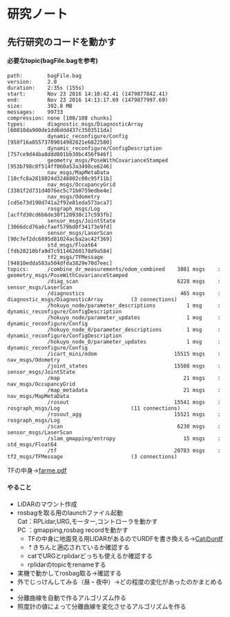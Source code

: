 # 研究ノート
## 先行研究のコードを動かす
#### 必要なtopic(bagFile.bagを参考)
```
path:        bagFile.bag
version:     2.0
duration:    2:35s (155s)
start:       Nov 23 2016 14:10:42.41 (1479877842.41)
end:         Nov 23 2016 14:13:17.69 (1479877997.69)
size:        392.8 MB
messages:    99733
compression: none [108/108 chunks]
types:       diagnostic_msgs/DiagnosticArray         [60810da900de1dd6ddd437c3503511da]
             dynamic_reconfigure/Config              [958f16a05573709014982821e6822580]
             dynamic_reconfigure/ConfigDescription   [757ce9d44ba8ddd801bb30bc456f946f]
             geometry_msgs/PoseWithCovarianceStamped [953b798c0f514ff060a53a3498ce6246]
             nav_msgs/MapMetaData                    [10cfc8a2818024d3248802c00c95f11b]
             nav_msgs/OccupancyGrid                  [3381f2d731d4076ec5c71b0759edbe4e]
             nav_msgs/Odometry                       [cd5e73d190d741a2f92e81eda573aca7]
             rosgraph_msgs/Log                       [acffd30cd6b6de30f120938c17c593fb]
             sensor_msgs/JointState                  [3066dcd76a6cfaef579bd0f34173e9fd]
             sensor_msgs/LaserScan                   [90c7ef2dc6895d81024acba2ac42f369]
             std_msgs/Float64                        [fdb28210bfa9d7c91146260178d9a584]
             tf2_msgs/TFMessage                      [94810edda583a504dfda3829e70d7eec]
topics:      /combine_dr_measurements/odom_combined    3881 msgs    : geometry_msgs/PoseWithCovarianceStamped
             /diag_scan                                6228 msgs    : sensor_msgs/LaserScan                  
             /diagnostics                               465 msgs    : diagnostic_msgs/DiagnosticArray         (3 connections)
             /hokuyo_node/parameter_descriptions          1 msg     : dynamic_reconfigure/ConfigDescription  
             /hokuyo_node/parameter_updates               1 msg     : dynamic_reconfigure/Config             
             /hokuyo_node_0/parameter_descriptions        1 msg     : dynamic_reconfigure/ConfigDescription  
             /hokuyo_node_0/parameter_updates             1 msg     : dynamic_reconfigure/Config             
             /icart_mini/odom                         15515 msgs    : nav_msgs/Odometry                      
             /joint_states                            15508 msgs    : sensor_msgs/JointState                 
             /map                                        21 msgs    : nav_msgs/OccupancyGrid                 
             /map_metadata                               21 msgs    : nav_msgs/MapMetaData                   
             /rosout                                  15541 msgs    : rosgraph_msgs/Log                       (11 connections)
             /rosout_agg                              15521 msgs    : rosgraph_msgs/Log                      
             /scan                                     6230 msgs    : sensor_msgs/LaserScan                  
             /slam_gmapping/entropy                      15 msgs    : std_msgs/Float64                       
             /tf                                      20783 msgs    : tf2_msgs/TFMessage                      (3 connections)
```
TFの中身→[farme.pdf](https://github.com/AtsukiUsui/study_of_intensity/blob/main/data/frames.pdf)

#### やること
* LiDARのマウント作成  
* rosbagを取る用のlaunchファイル起動  
  Cat：RPLidar,URG,モーター,コントローラを動かす  
  PC ：gmapping,rosbag recordを動かす
    * TFの中身に地面見る用LIDARがあるのでURDFを書き換える→[Catのurdf](https://github.com/CIT-Autonomous-Robot-Lab/raspicat_description/tree/af1665785fdd790ca6eea37dc8c0c34e136a4676)
    * ⇡きちんと適応されているか確認する
    * catでURGとrplidarどっちも使えるか確認する
    * rplidarのtopicをrenameする
* 実機で動かしてrosbag取る→確認する
* 外でじっけんしてみる（昼・夜中）→どの程度の変化があったのかまとめる
* 
* 分離曲線を自動で作るアルゴリズム作る
* 照度計の値によって分離曲線を変化させるアルゴリズムを作る